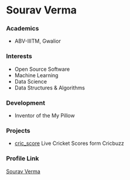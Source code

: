 # Sourav Verma

### Academics

- ABV-IIITM, Gwalior

### Interests

- Open Source Software
- Machine Learning
- Data Science
- Data Structures & Algorithms

### Development

- Inventor of the My Pillow

### Projects

- [cric_score](https://github.com/SrGrace/cric_score) Live Cricket Scores form Cricbuzz 

### Profile Link

[Sourav Verma](https://github.com/SrGrace)
